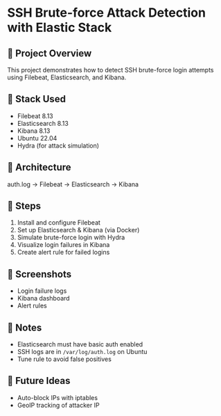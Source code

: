 # SSH Brute-force Attack Detection with Elastic Stack

## 📌 Project Overview
This project demonstrates how to detect SSH brute-force login attempts using Filebeat, Elasticsearch, and Kibana.

## 🔧 Stack Used
- Filebeat 8.13
- Elasticsearch 8.13
- Kibana 8.13
- Ubuntu 22.04
- Hydra (for attack simulation)

## 🔄 Architecture
auth.log → Filebeat → Elasticsearch → Kibana

## 🚀 Steps
1. Install and configure Filebeat
2. Set up Elasticsearch & Kibana (via Docker)
3. Simulate brute-force login with Hydra
4. Visualize login failures in Kibana
5. Create alert rule for failed logins

## 📸 Screenshots
- Login failure logs
- Kibana dashboard
- Alert rules

## 🧠 Notes
- Elasticsearch must have basic auth enabled
- SSH logs are in `/var/log/auth.log` on Ubuntu
- Tune rule to avoid false positives

## 🧪 Future Ideas
- Auto-block IPs with iptables
- GeoIP tracking of attacker IP
